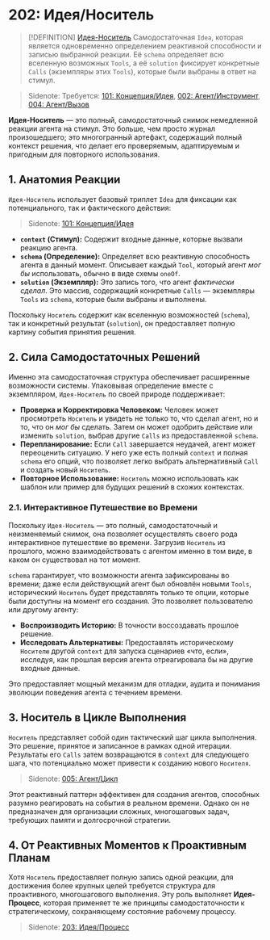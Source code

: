 # 202: Идея/Носитель

> [!DEFINITION] [Идея-Носитель](./000_glossary.md)
> Самодостаточная `Idea`, которая является одновременно определением реактивной способности и записью выбранной реакции. Её `schema` определяет всю вселенную возможных `Tools`, а её `solution` фиксирует конкретные `Calls` (экземпляры этих `Tools`), которые были выбраны в ответ на стимул.

> Sidenote: Требуется: [101: Концепция/Идея](./101_concept_idea.md), [002: Агент/Инструмент](./002_agent_tool.md), [004: Агент/Вызов](./004_agent_call.md)

**Идея-Носитель** — это полный, самодостаточный снимок немедленной реакции агента на стимул. Это больше, чем просто журнал произошедшего; это многогранный артефакт, содержащий полный контекст решения, что делает его проверяемым, адаптируемым и пригодным для повторного использования.

## 1. Анатомия Реакции

`Идея-Носитель` использует базовый триплет `Idea` для фиксации как потенциального, так и фактического действия:

> Sidenote: [101: Концепция/Идея](./101_concept_idea.md)

- **`context` (Стимул):** Содержит входные данные, которые вызвали реакцию агента.
- **`schema` (Определение):** Определяет всю реактивную способность агента в данный момент. Описывает каждый `Tool`, который агент _мог бы_ использовать, обычно в виде схемы `oneOf`.
- **`solution` (Экземпляр):** Это запись того, что агент _фактически сделал_. Это массив, содержащий конкретные `Calls` — экземпляры `Tools` из `schema`, которые были выбраны и выполнены.

Поскольку `Носитель` содержит как вселенную возможностей (`schema`), так и конкретный результат (`solution`), он предоставляет полную картину события принятия решения.

## 2. Сила Самодостаточных Решений

Именно эта самодостаточная структура обеспечивает расширенные возможности системы. Упаковывая определение вместе с экземпляром, `Идея-Носитель` по своей природе поддерживает:

- **Проверка и Корректировка Человеком:** Человек может просмотреть `Носитель` и увидеть не только то, что сделал агент, но и то, что он _мог бы_ сделать. Затем он может одобрить действие или изменить `solution`, выбрав другие `Calls` из предоставленной `schema`.
- **Перепланирование:** Если `Call` завершается неудачей, агент может переоценить ситуацию. У него уже есть полный `context` и полная `schema` его опций, что позволяет легко выбрать альтернативный `Call` и создать новый `Носитель`.
- **Повторное Использование:** `Носитель` можно использовать как шаблон или пример для будущих решений в схожих контекстах.

### 2.1. Интерактивное Путешествие во Времени

Поскольку `Идея-Носитель` — это полный, самодостаточный и неизменяемый снимок, она позволяет осуществлять своего рода интерактивное путешествие во времени. Загрузив `Носитель` из прошлого, можно взаимодействовать с агентом именно в том виде, в каком он существовал на тот момент.

`schema` гарантирует, что возможности агента зафиксированы во времени; даже если действующий агент был обновлён новыми `Tools`, исторический `Носитель` будет представлять только те опции, которые были доступны на момент его создания. Это позволяет пользователю или другому агенту:

- **Воспроизводить Историю:** В точности воссоздавать прошлое решение.
- **Исследовать Альтернативы:** Предоставлять историческому `Носителю` другой `context` для запуска сценариев «что, если», исследуя, как прошлая версия агента отреагировала бы на другие входные данные.

Это предоставляет мощный механизм для отладки, аудита и понимания эволюции поведения агента с течением времени.

## 3. Носитель в Цикле Выполнения

`Носитель` представляет собой один тактический шаг цикла выполнения. Это решение, принятое и записанное в рамках одной итерации. Результаты его `Calls` затем возвращаются в `context` для следующего шага, что потенциально может привести к созданию нового `Носителя`.

> Sidenote: [005: Агент/Цикл](./005_agent_loop.md)

Этот реактивный паттерн эффективен для создания агентов, способных разумно реагировать на события в реальном времени. Однако он не предназначен для организации сложных, многошаговых задач, требующих памяти и долгосрочной стратегии.

## 4. От Реактивных Моментов к Проактивным Планам

Хотя `Носитель` предоставляет полную запись одной реакции, для достижения более крупных целей требуется структура для проактивного, многошагового выполнения. Эту роль выполняет **Идея-Процесс**, которая применяет те же принципы самодостаточности к стратегическому, сохраняющему состояние рабочему процессу.

> Sidenote: [203: Идея/Процесс](./203_idea_process.md)